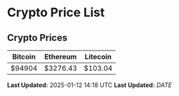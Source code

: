 # Crypto Price List

## Crypto Prices
| Bitcoin | Ethereum | Litecoin |
| ------- | -------- | -------- |
| $94904 | $3276.43 | $103.04 |
**Last Updated:** 2025-01-12 14:18 UTC
**Last Updated:** $DATE$
